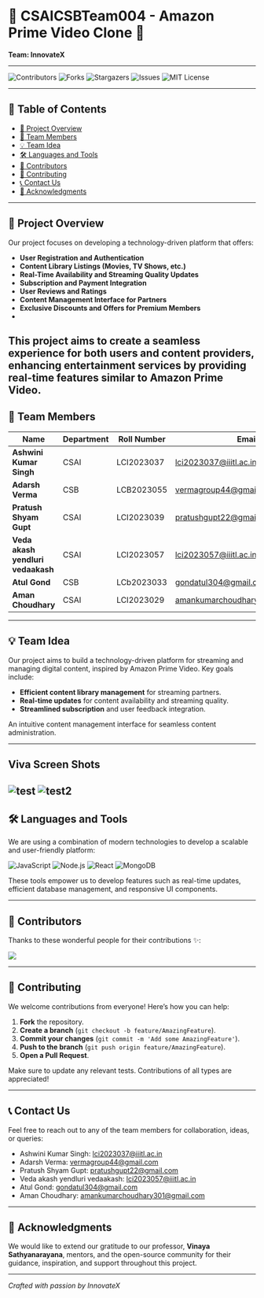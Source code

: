 # 🏨 CSAICSBTeam004 - Amazon Prime Video Clone 🏨

**Team:  InnovateX**

---

![Contributors](https://img.shields.io/github/contributors/IIITLucknowSWEngg/CSAICSBTeam004)
![Forks](https://img.shields.io/github/forks/IIITLucknowSWEngg/CSAICSBTeam004?style=social)
![Stargazers](https://img.shields.io/github/stars/IIITLucknowSWEngg/CSAICSBTeam004?style=social)
![Issues](https://img.shields.io/github/issues/IIITLucknowSWEngg/CSAICSBTeam004)
![MIT License](https://img.shields.io/github/license/IIITLucknowSWEngg/CSAICSBTeam004)

---

## 🧭 Table of Contents

- [📌 Project Overview](#-project-overview)
- [👥 Team Members](#-team-members)
- [💡 Team Idea](#-team-idea)
- [🛠️ Languages and Tools](#%EF%B8%8F-languages-and-tools)
- [👥 Contributors](#-contributors)
- [🤝 Contributing](#-contributing)
- [📞 Contact Us](#-contact-us)
- [🎉 Acknowledgments](#-acknowledgments)

---

## 📌 Project Overview
 
Our project focuses on developing a technology-driven platform that offers:

- **User Registration and Authentication**
- **Content Library Listings (Movies, TV Shows, etc.)**
- **Real-Time Availability and Streaming Quality Updates**
- **Subscription and Payment Integration**
- **User Reviews and Ratings**
- **Content Management Interface for Partners**
- **Exclusive Discounts and Offers for Premium Members**
- 
This project aims to create a seamless experience for both users and content providers, enhancing entertainment services by providing real-time features similar to Amazon Prime Video.
---

## 👥 Team Members

| **Name**            | **Department** | **Roll Number** | **Email**                          | **GitHub Username**                |
|---------------------|----------------|-----------------|------------------------------------|------------------------------------|
| **Ashwini Kumar Singh**     | CSAI             | LCI2023037     | lci2023037@iiitl.ac.in        | [ashwinisingh17](https://github.com/ashwinisingh17) |
| **Adarsh Verma**    | CSB             | LCB2023055     | vermagroup44@gmail.com           | [adarshverma27](https://github.com/adarshverma27)   |
| **Pratush Shyam Gupt**     | CSAI            | LCI2023039      |  pratushgupt22@gmail.com         | [psg-19](https://github.com/psg-19) |
| **Veda akash yendluri vedaakash**    | CSAI             |  LCI2023057        |  lci2023057@iiitl.ac.in         | [Vedaakash](https://github.com/Vedaakash) |
| **Atul Gond**    | CSB            | LCb2023033      |   gondatul304@gmail.com       | [atulgond](https://github.com/atulgond) |
| **Aman Choudhary**    | CSAI             | LCI2023029      | amankumarchoudhary301@gmail.com       | [amanchoudhary17](https://github.com/amanchoudhary17) |

---

## 💡 Team Idea
 
Our project aims to build a technology-driven platform for streaming and managing digital content, inspired by Amazon Prime Video. Key goals include:

- **Efficient content library management** for streaming partners.
- **Real-time updates** for content availability and streaming quality.
- **Streamlined subscription** and user feedback integration.

An intuitive content management interface for seamless content administration.

---

## Viva Screen Shots
![test](<https://github.com/IIITLucknowSWEngg/CSAICSBTeam004/blob/main/viva-screenshot-1.jpg>)
![test2](<https://github.com/IIITLucknowSWEngg/CSAICSBTeam004/blob/main/viva-screenshot-2.png>)
---
## 🛠️ Languages and Tools

We are using a combination of modern technologies to develop a scalable and user-friendly platform:

![JavaScript](https://img.shields.io/badge/JavaScript-%23323330.svg?style=for-the-badge&logo=javascript&logoColor=%23F7DF1E)
![Node.js](https://img.shields.io/badge/Node.js-43853D?style=for-the-badge&logo=node.js&logoColor=white)
![React](https://img.shields.io/badge/React-%2320232a.svg?style=for-the-badge&logo=react&logoColor=%2361DAFB)
![MongoDB](https://img.shields.io/badge/MongoDB-%2347A248.svg?style=for-the-badge&logo=mongodb&logoColor=white)

These tools empower us to develop features such as real-time updates, efficient database management, and responsive UI components.

---

## 👥 Contributors

Thanks to these wonderful people for their contributions ✨:

<a href="https://github.com/IIITLucknowSWEngg/CSAICSBTeam004/graphs/contributors">
  <img src="https://contrib.rocks/image?repo=IIITLucknowSWEngg/CSAICSBTeam004" />
</a>

---

## 🤝 Contributing

We welcome contributions from everyone! Here’s how you can help:

1. **Fork** the repository.
2. **Create a branch** (`git checkout -b feature/AmazingFeature`).
3. **Commit your changes** (`git commit -m 'Add some AmazingFeature'`).
4. **Push to the branch** (`git push origin feature/AmazingFeature`).
5. **Open a Pull Request**.

Make sure to update any relevant tests. Contributions of all types are appreciated!

---

## 📞 Contact Us

Feel free to reach out to any of the team members for collaboration, ideas, or queries:

-  Ashwini Kumar Singh: lci2023037@iiitl.ac.in 
- Adarsh Verma: vermagroup44@gmail.com    
- Pratush Shyam Gupt: pratushgupt22@gmail.com
- Veda akash yendluri vedaakash:  lci2023057@iiitl.ac.in
-  Atul Gond: gondatul304@gmail.com 
-  Aman Choudhary:  amankumarchoudhary301@gmail.com

---

## 🎉 Acknowledgments

We would like to extend our gratitude to our professor, **Vinaya Sathyanarayana**, mentors, and the open-source community for their guidance, inspiration, and support throughout this project.

---

*Crafted with passion by InnovateX*
